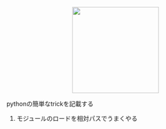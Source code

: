 <p align="center">
<img src="https://user-images.githubusercontent.com/8604827/63427757-da469f80-c450-11e9-97d3-3b7feadeed75.png" width="200px">
</p>

pythonの簡単なtrickを記載する

1. モジュールのロードを相対パスでうまくやる
